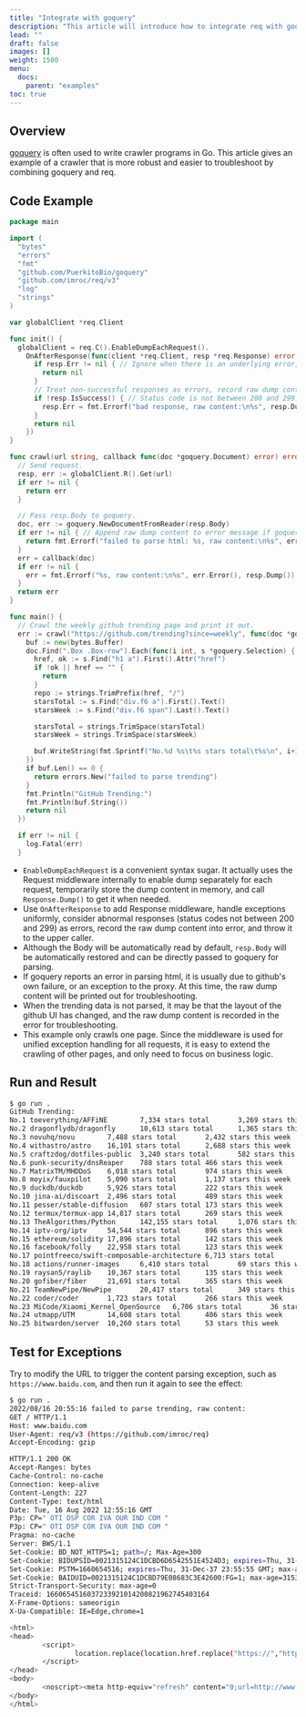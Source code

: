 ```yaml
---
title: "Integrate with goquery"
description: "This article will introduce how to integrate req with goquery"
lead: ""
draft: false
images: []
weight: 1500
menu:
  docs:
    parent: "examples"
toc: true
---
```


## Overview

[goquery](https://github.com/PuerkitoBio/goquery) is often used to write crawler programs in Go. This article gives an example of a crawler that is more robust and easier to troubleshoot by combining goquery and req.

## Code Example

```go
package main

import (
  "bytes"
  "errors"
  "fmt"
  "github.com/PuerkitoBio/goquery"
  "github.com/imroc/req/v3"
  "log"
  "strings"
)

var globalClient *req.Client

func init() {
  globalClient = req.C().EnableDumpEachRequest().
    OnAfterResponse(func(client *req.Client, resp *req.Response) error {
      if resp.Err != nil { // Ignore when there is an underlying error, e.g. network error.
        return nil
      }
      // Treat non-successful responses as errors, record raw dump content in error message.
      if !resp.IsSuccess() { // Status code is not between 200 and 299.
        resp.Err = fmt.Errorf("bad response, raw content:\n%s", resp.Dump())
      }
      return nil
    })
}

func crawl(url string, callback func(doc *goquery.Document) error) error {
  // Send request.
  resp, err := globalClient.R().Get(url)
  if err != nil {
    return err
  }

  // Pass resp.Body to goquery.
  doc, err := goquery.NewDocumentFromReader(resp.Body)
  if err != nil { // Append raw dump content to error message if goquery parse failed to help troubleshoot.
    return fmt.Errorf("failed to parse html: %s, raw content:\n%s", err.Error(), resp.Dump())
  }
  err = callback(doc)
  if err != nil {
    err = fmt.Errorf("%s, raw content:\n%s", err.Error(), resp.Dump())
  }
  return err
}

func main() {
  // Crawl the weekly github trending page and print it out.
  err := crawl("https://github.com/trending?since=weekly", func(doc *goquery.Document) error {
    buf := new(bytes.Buffer)
    doc.Find(".Box .Box-row").Each(func(i int, s *goquery.Selection) {
      href, ok := s.Find("h1 a").First().Attr("href")
      if !ok || href == "" {
        return
      }
      repo := strings.TrimPrefix(href, "/")
      starsTotal := s.Find("div.f6 a").First().Text()
      starsWeek := s.Find("div.f6 span").Last().Text()

      starsTotal = strings.TrimSpace(starsTotal)
      starsWeek = strings.TrimSpace(starsWeek)

      buf.WriteString(fmt.Sprintf("No.%d %s\t%s stars total\t%s\n", i+1, repo, starsTotal, starsWeek))
    })
    if buf.Len() == 0 {
      return errors.New("failed to parse trending")
    }
    fmt.Println("GitHub Trending:")
    fmt.Println(buf.String())
    return nil
  })

  if err != nil {
    log.Fatal(err)
  }
```

* `EnableDumpEachRequest` is a convenient syntax sugar. It actually uses the Request middleware internally to enable dump separately for each request, temporarily store the dump content in memory, and call `Response.Dump()` to get it when needed.
* Use `OnAfterResponse` to add Response middleware, handle exceptions uniformly, consider abnormal responses (status codes not between 200 and 299) as errors, record the raw dump content into error, and throw it to the upper caller.
* Although the Body will be automatically read by default, `resp.Body` will be automatically restored and can be directly passed to goquery for parsing.
* If goquery reports an error in parsing html, it is usually due to github's own failure, or an exception to the proxy. At this time, the raw dump content will be printed out for troubleshooting.
* When the trending data is not parsed, it may be that the layout of the github UI has changed, and the raw dump content is recorded in the error for troubleshooting.
* This example only crawls one page. Since the middleware is used for unified exception handling for all requests, it is easy to extend the crawling of other pages, and only need to focus on business logic.

## Run and Result

```bash
$ go run .
GitHub Trending:
No.1 toeverything/AFFiNE        7,334 stars total       3,269 stars this week
No.2 dragonflydb/dragonfly      10,613 stars total      1,365 stars this week
No.3 novuhq/novu        7,488 stars total       2,432 stars this week
No.4 withastro/astro    16,101 stars total      2,688 stars this week
No.5 craftzdog/dotfiles-public  3,240 stars total       582 stars this week
No.6 punk-security/dnsReaper    788 stars total 466 stars this week
No.7 MatrixTM/MHDDoS    6,018 stars total       974 stars this week
No.8 moyix/fauxpilot    5,090 stars total       1,137 stars this week
No.9 duckdb/duckdb      5,926 stars total       222 stars this week
No.10 jina-ai/discoart  2,496 stars total       489 stars this week
No.11 pesser/stable-diffusion   607 stars total 173 stars this week
No.12 termux/termux-app 14,817 stars total      269 stars this week
No.13 TheAlgorithms/Python      142,155 stars total     1,076 stars this week
No.14 iptv-org/iptv     54,544 stars total      896 stars this week
No.15 ethereum/solidity 17,896 stars total      142 stars this week
No.16 facebook/folly    22,958 stars total      123 stars this week
No.17 pointfreeco/swift-composable-architecture 6,713 stars total       83 stars this week
No.18 actions/runner-images     6,410 stars total       69 stars this week
No.19 raysan5/raylib    10,367 stars total      135 stars this week
No.20 gofiber/fiber     21,691 stars total      365 stars this week
No.21 TeamNewPipe/NewPipe       20,417 stars total      349 stars this week
No.22 coder/coder       1,723 stars total       266 stars this week
No.23 MiCode/Xiaomi_Kernel_OpenSource   6,706 stars total       36 stars this week
No.24 utmapp/UTM        14,608 stars total      406 stars this week
No.25 bitwarden/server  10,260 stars total      53 stars this week
```

## Test for Exceptions

Try to modify the URL to trigger the content parsing exception, such as `https://www.baidu.com`, and then run it again to see the effect:

```bash
$ go run .
2022/08/16 20:55:16 failed to parse trending, raw content:
GET / HTTP/1.1
Host: www.baidu.com
User-Agent: req/v3 (https://github.com/imroc/req)
Accept-Encoding: gzip

HTTP/1.1 200 OK
Accept-Ranges: bytes
Cache-Control: no-cache
Connection: keep-alive
Content-Length: 227
Content-Type: text/html
Date: Tue, 16 Aug 2022 12:55:16 GMT
P3p: CP=" OTI DSP COR IVA OUR IND COM "
P3p: CP=" OTI DSP COR IVA OUR IND COM "
Pragma: no-cache
Server: BWS/1.1
Set-Cookie: BD_NOT_HTTPS=1; path=/; Max-Age=300
Set-Cookie: BIDUPSID=0021315124C1DCBD6D6542551E4524D3; expires=Thu, 31-Dec-37 23:55:55 GMT; max-age=2147483647; path=/; domain=.baidu.com
Set-Cookie: PSTM=1660654516; expires=Thu, 31-Dec-37 23:55:55 GMT; max-age=2147483647; path=/; domain=.baidu.com
Set-Cookie: BAIDUID=0021315124C1DCBD79E08683C3E42600:FG=1; max-age=31536000; expires=Wed, 16-Aug-23 12:55:16 GMT; domain=.baidu.com; path=/; version=1; comment=bd
Strict-Transport-Security: max-age=0
Traceid: 1660654516037233921014200821962745403164
X-Frame-Options: sameorigin
X-Ua-Compatible: IE=Edge,chrome=1

<html>
<head>
        <script>
                location.replace(location.href.replace("https://","http://"));
        </script>
</head>
<body>
        <noscript><meta http-equiv="refresh" content="0;url=http://www.baidu.com/"></noscript>
</body>
</html>
```
